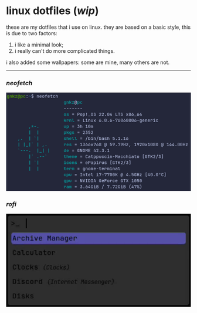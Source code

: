 # **linux dotfiles** (_wip_)

these are my dotfiles that i use on linux. they are based on a basic style, this is due to two factors:
1. i like a minimal look;
1. i really can't do more complicated things.

i also added some wallpapers: some are mine, many others are not.

---

### _**neofetch**_

![neofetch](screenshots/neofetch.png)

### _**rofi**_

![rofi](screenshots/rofi.png)